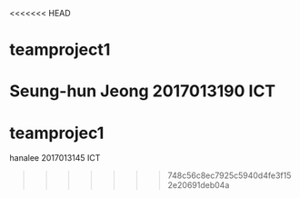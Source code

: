 <<<<<<< HEAD
# teamproject1
Seung-hun Jeong
2017013190
ICT
=======
# teamprojec1
hanalee 
2017013145
ICT
>>>>>>> 748c56c8ec7925c5940d4fe3f152e20691deb04a

